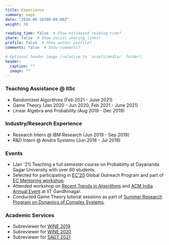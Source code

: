 ```yaml
---
title: Experience
summary: nope
date: "2018-06-28T00:00:00Z"
weight: 30

reading_time: false  # Show estimated reading time?
share: false  # Show social sharing links?
profile: false  # Show author profile?
comments: false  # Show comments?

# Optional header image (relative to `assets/media/` folder).
header:
  caption: ""
  image: ""
---
```


### Teaching Assistance @ IISc
* Randomized Algorithms (Feb 2021 - June 2021)
* Game Theory (Jan 2020 - Jun 2020, Feb 2021 - June 2021)
* Linear Algebra and Probability (Aug 2019 - Dec 2019)

### Industry/Research Experience
* Research Intern @ IBM Research (Jun 2019 - Sep 2019)
* R&D Intern @ Aindra Systems (Jun 2018 - Jul 2018)

### Events 
* [Jan '21] Teaching a full semester course on Probability at Dayananda Sagar University with over 60 students. 
* Selected for participating in [EC'20](http://ec20.sigecom.org/) Global Outreach Program and part of [EC Mentoring workshop](https://www.cs.princeton.edu/~smattw/AMW20/index.html).
* Attended workshop on [Recent Trends in Algorithms](http://events.iitgn.ac.in/2020/RTA/) and [ACM India Annual Event](http://events.iitgn.ac.in/2020/ACMAnnualEvent/) at IIT Gandhinagar.
* Conducted Game Theory tutorial sessions as part of [Summer Research Program on Dynamics of Complex Systems](https://www.icts.res.in/program/dcs2019).

### Academic Services
* Subreviewer for [WINE 2019](https://wine2019.cs.columbia.edu/)
* Subreviewer for [WINE 2020](https://econcs.pku.edu.cn/wine2020/)
* Subreviewer for [SAGT 2021](https://events.au.dk/sagt2021/)


